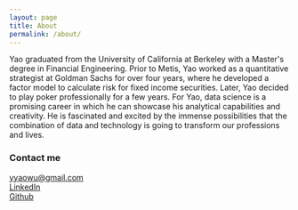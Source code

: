 ```yaml
---
layout: page
title: About
permalink: /about/
---
```


Yao graduated from the University of California at Berkeley with a Master's degree in Financial Engineering. Prior to Metis, Yao worked as a quantitative strategist at Goldman Sachs for over four years, where he developed a factor model to calculate risk for fixed income securities. Later, Yao decided to play poker professionally for a few years. For Yao, data science is a promising career in which he can showcase his analytical capabilities and creativity. He is fascinated and excited by the immense possibilities that the combination of data and technology is going to transform our professions and lives.

### Contact me

[yyaowu@gmail.com](mailto:yyaowu@gmail.com)  
[LinkedIn](https://www.linkedin.com/in/yyaowu)  
[Github](https://github.com/PandaGongfu)  


